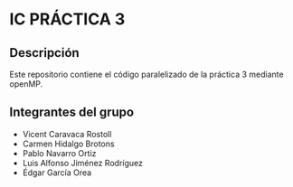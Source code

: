 # IC PRÁCTICA 3

## Descripción
Este repositorio contiene el código paralelizado de la práctica 3 mediante openMP.

## Integrantes del grupo
* Vicent Caravaca Rostoll
* Carmen Hidalgo Brotons
* Pablo Navarro Ortiz
* Luis Alfonso Jiménez Rodríguez
* Édgar García Orea
